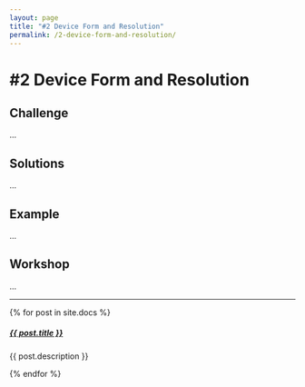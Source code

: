 ```yaml
---
layout: page
title: "#2 Device Form and Resolution"
permalink: /2-device-form-and-resolution/
---
```


# #2 Device Form and Resolution

## Challenge
...

## Solutions
...

## Example
...

## Workshop
...

<div class="section-index">
    <hr class="panel-line">
    {% for post in site.docs  %}        
    <div class="entry">
    <h5><a href="{{ post.url | prepend: site.baseurl }}">{{ post.title }}</a></h5>
    <p>{{ post.description }}</p>
    </div>{% endfor %}
</div>